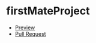 # firstMateProject

  - [Preview](https://tmrsl.github.io/firstMateProject/)
  - [Pull Request](https://github.com/tmrsl/firstMateProject/pull/1/files)